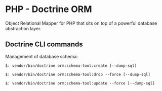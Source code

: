 # PHP - Doctrine ORM

Object Relational Mapper for PHP that sits on top of a powerful database abstraction layer.

## Doctrine CLI commands

Management of database schema:

```
$: vendor/bin/doctrine orm:schema-tool:create [--dump-sql]

$: vendor/bin/doctrine orm:schema-tool:drop --force [--dump-sql]

$: vendor/bin/doctrine orm:schema-tool:update --force [--dump-sql]
```